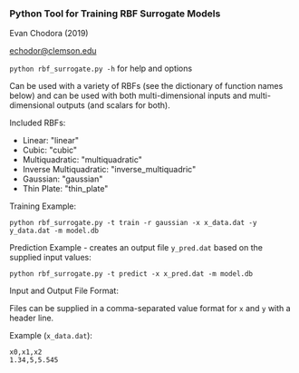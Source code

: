 ### Python Tool for Training RBF Surrogate Models

Evan Chodora (2019)

echodor@clemson.edu

`python rbf_surrogate.py -h` for help and options

Can be used with a variety of RBFs (see the dictionary of function names below) and can be used with both
multi-dimensional inputs and multi-dimensional outputs (and scalars for both).

Included RBFs:
 - Linear: "linear"
 - Cubic: "cubic"
 - Multiquadratic: "multiquadratic"
 - Inverse Multiquadratic: "inverse_multiquadric"
 - Gaussian: "gaussian"
 - Thin Plate: "thin_plate"

Training Example:

`python rbf_surrogate.py -t train -r gaussian -x x_data.dat -y y_data.dat -m model.db`

Prediction Example - creates an output file `y_pred.dat` based on the supplied input values:

`python rbf_surrogate.py -t predict -x x_pred.dat -m model.db`

Input and Output File Format:

Files can be supplied in a comma-separated value format for `x` and `y` with a header line.

Example (`x_data.dat`):

```
x0,x1,x2
1.34,5,5.545
```
